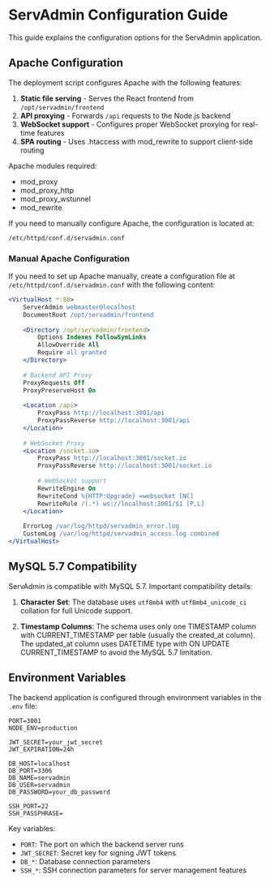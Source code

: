 
# ServAdmin Configuration Guide

This guide explains the configuration options for the ServAdmin application.

## Apache Configuration

The deployment script configures Apache with the following features:

1. **Static file serving** - Serves the React frontend from `/opt/servadmin/frontend`
2. **API proxying** - Forwards `/api` requests to the Node.js backend
3. **WebSocket support** - Configures proper WebSocket proxying for real-time features
4. **SPA routing** - Uses .htaccess with mod_rewrite to support client-side routing

Apache modules required:
- mod_proxy
- mod_proxy_http
- mod_proxy_wstunnel
- mod_rewrite

If you need to manually configure Apache, the configuration is located at:
```
/etc/httpd/conf.d/servadmin.conf
```

### Manual Apache Configuration

If you need to set up Apache manually, create a configuration file at `/etc/httpd/conf.d/servadmin.conf` with the following content:

```apache
<VirtualHost *:80>
    ServerAdmin webmaster@localhost
    DocumentRoot /opt/servadmin/frontend
    
    <Directory /opt/servadmin/frontend>
        Options Indexes FollowSymLinks
        AllowOverride All
        Require all granted
    </Directory>
    
    # Backend API Proxy
    ProxyRequests Off
    ProxyPreserveHost On
    
    <Location /api>
        ProxyPass http://localhost:3001/api
        ProxyPassReverse http://localhost:3001/api
    </Location>
    
    # WebSocket Proxy
    <Location /socket.io>
        ProxyPass http://localhost:3001/socket.io
        ProxyPassReverse http://localhost:3001/socket.io
        
        # WebSocket support
        RewriteEngine On
        RewriteCond %{HTTP:Upgrade} =websocket [NC]
        RewriteRule /(.*) ws://localhost:3001/$1 [P,L]
    </Location>
    
    ErrorLog /var/log/httpd/servadmin_error.log
    CustomLog /var/log/httpd/servadmin_access.log combined
</VirtualHost>
```

## MySQL 5.7 Compatibility

ServAdmin is compatible with MySQL 5.7. Important compatibility details:

1. **Character Set**: The database uses `utf8mb4` with `utf8mb4_unicode_ci` collation for full Unicode support.

2. **Timestamp Columns**: The schema uses only one TIMESTAMP column with CURRENT_TIMESTAMP per table (usually the created_at column). The updated_at column uses DATETIME type with ON UPDATE CURRENT_TIMESTAMP to avoid the MySQL 5.7 limitation.

## Environment Variables

The backend application is configured through environment variables in the `.env` file:

```
PORT=3001
NODE_ENV=production

JWT_SECRET=your_jwt_secret
JWT_EXPIRATION=24h

DB_HOST=localhost
DB_PORT=3306
DB_NAME=servadmin
DB_USER=servadmin
DB_PASSWORD=your_db_password

SSH_PORT=22
SSH_PASSPHRASE=
```

Key variables:
- `PORT`: The port on which the backend server runs
- `JWT_SECRET`: Secret key for signing JWT tokens
- `DB_*`: Database connection parameters
- `SSH_*`: SSH connection parameters for server management features
